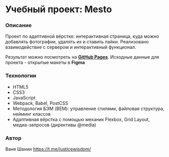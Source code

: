 # Учебный проект: Mesto

### Описание
Проект по адаптивной вёрстке: интерактивная страница, куда можно добавлять фотографии, удалять их и ставить лайки. Реализовано взаимодействие с сервером и интерактивный функционал.

Результат можно посмотреть на [**GitHub Pages**](https://dinosaurivan.github.io/mesto-project/).
Исходные данные для проекта - открытые макеты в **Figma**

### Технологии
- HTML5
- CSS3
- JavaScript
- Webpack, Babel, PostCSS
- Методология БЭМ (BEM): управление стилями, файловая структура, нейминг классов
- Адаптивная вёрстка с помощью механик Flexbox, Grid Layout, медиа-запросов (директивы @media)

### Автор
Ваня Шанин
https://t.me/justicewisdom/
